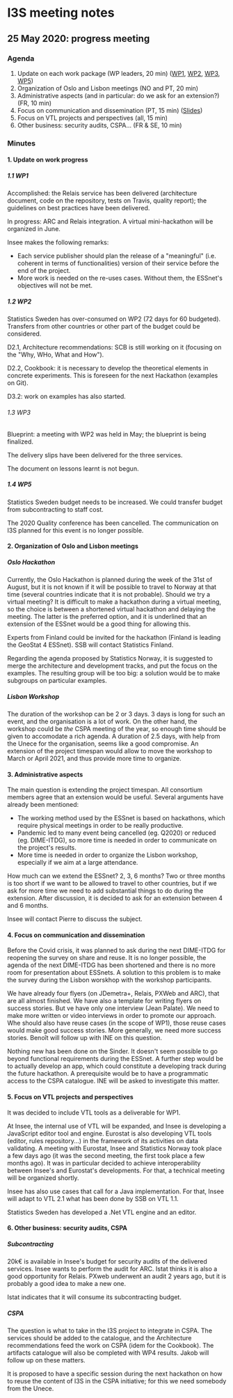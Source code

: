 # I3S meeting notes

## 25 May 2020: progress meeting


### Agenda

1. Update on each work package (WP leaders, 20 min) ([WP1](WP1_updates_May2020.pptx), [WP2](https://docs.google.com/presentation/d/1fwXCF-B9xvsGt8CrWP4SwZRl5sbIqxeH56nBAqT_BXc/edit?usp=sharing), [WP3](https://docs.google.com/presentation/d/18fFAN1zJFCFAbFFUYSEE-3JrB3HFBTkF4_352B_ujLA/edit?usp=sharing), [WP5](WP5-Mai-2-2020-3.pdf))
2. Organization of Oslo and Lisbon meetings (NO and PT, 20 min)
3. Administrative aspects (and in particular: do we ask for an extension?) (FR, 10 min)
4. Focus on communication and dissemination (PT, 15 min) ([Slides](Apresentacao_20200525.pptx))
5. Focus on VTL projects and perspectives (all, 15 min)
6. Other business: security audits, CSPA... (FR & SE, 10 min)

### Minutes

#### 1. Update on work progress

##### 1.1 WP1

Accomplished: the Relais service has been delivered (architecture document, code on the repository, tests on Travis, quality report); the guidelines on best practices have been delivered.

In progress: ARC and Relais integration. A virtual mini-hackathon will be organized in June.

Insee makes the following remarks:

  * Each service publisher should plan the release of a "meaningful" (i.e. coherent in terms of functionalities) version of their service before the end of the project.
  * More work is needed on the re-uses cases. Without them, the ESSnet's objectives will not be met.

##### 1.2 WP2

Statistics Sweden has over-consumed on WP2 (72 days for 60 budgeted). Transfers from other countries or other part of the budget could be considered.

D2.1, Architecture recommendations: SCB is still working on it (focusing on the "Why, WHo, What and How").

D2.2, Cookbook: it is necessary to develop the theoretical elements in concrete experiments. This is foreseen for the next Hackathon (examples on Git).

D3.2: work on examples has also started.

###### 1.3 WP3

Blueprint: a meeting with WP2 was held in May; the blueprint is being finalized.

The delivery slips have been delivered for the three services.

The document on lessons learnt is not begun.

##### 1.4 WP5

Statistics Sweden budget needs to be increased. We could transfer budget from subcontracting to staff cost.

The 2020 Quality conference has been cancelled. The communication on I3S planned for this event is no longer possible.

#### 2. Organization of Oslo and Lisbon meetings

##### Oslo Hackathon

Currently, the Oslo Hackathon is planned during the week of the 31st of August, but it is not known if it will be possible to travel to Norway at that time (several countries indicate that it is not probable). Should we try a virtual meeting? It is difficult to make a hackathon during a virtual meeting, so the choice is between a shortened virtual hackathon and delaying the meeting. The latter is the preferred option, and it is underlined that an extension of the ESSnet would be a good thing for allowing this.

Experts from Finland could be invited for the hackathon (Finland is leading the GeoStat 4 ESSnet). SSB will contact Statistics Finland.

Regarding the agenda proposed by Statistics Norway, it is suggested to merge the architecture and development tracks, and put the focus on the examples. The resulting group will be too big: a solution would be to make subgroups on particular examples.

##### Lisbon Workshop

The duration of the workshop can be 2 or 3 days. 3 days is long for such an event, and the organisation is a lot of work. On the other hand, the workshop could be *the* CSPA meeting of the year, so enough time should be given to accomodate a rich agenda. A duration of 2.5 days, with help from the Unece for the organisation, seems like a good compromise. An extension of the project timespan would allow to move the workshop to March or April 2021, and thus provide more time to organize.

#### 3. Administrative aspects

The main question is extending the project timespan. All consortium members agree that an extension would be useful. Several arguments have already been mentioned:

  * The working method used by the ESSnet is based on hackathons, which require physical meetings in order to be really productive.
  * Pandemic led to many event being cancelled (eg. Q2020) or reduced (eg. DIME-ITDG), so more time is needed in order to communicate on the project's results.
  * More time is needed in order to organize the Lisbon workshop, especially if we aim at a large attendance.

How much can we extend the ESSnet? 2, 3, 6 months? Two or three months is too short if we want to be allowed to travel to other countries, but if we ask for more time we need to add substantial things to do during the extension. After discussion, it is decided to ask for an extension between 4 and 6 months.

Insee will contact Pierre to discuss the subject.

#### 4. Focus on communication and dissemination

Before the Covid crisis, it was planned to ask during the next DIME-ITDG for reopening the survey on share and reuse. It is no longer possible, the agenda of the next DIME-ITDG has been shortened and there is no more room for presentation about ESSnets. A solution to this problem is to make the survey during the Lisbon worskhop with the workshop participants.

We have already four flyers (on JDemetra+, Relais, PXWeb and ARC), that are all almost finished. We have also a template for writing flyers on success stories. But ve have only one interview (Jean Palate). We need to make more written or video interviews in order to promote our approach. Whe should also have reuse cases (in the scope of WP1), those reuse cases would make good success stories. More generally, we need more success stories. Benoît will follow up with INE on this question.

Nothing new has been done on the Sinder. It doesn't seem possible to go beyond functional requirements during the ESSnet. A further step would be to actually develop an app, which could constitute a developing track during the future hackathon. A prerequisite would be to have a programmatic access to the CSPA catalogue. INE will be asked to investigate this matter.

#### 5. Focus on VTL projects and perspectives

It was decided to include VTL tools as a deliverable for WP1.

At Insee, the internal use of VTL will be expanded, and Insee is developing a JavaScript editor tool and engine. Eurostat is also developing VTL tools (editor, rules repository...) in the framework of its activities on data validating. A meeting with Eurostat, Insee and Statistics Norway took place a few days ago (it was the second meeting, the first took place a few months ago). It was in particular decided to achieve interoperability between Insee's and Eurostat's developments. For that, a technical meeting will be organized shortly.

Insee has also use cases that call for a Java implementation. For that, Insee will adapt to VTL 2.1 what has been done by SSB on VTL 1.1.

Statistics Sweden has developed a .Net VTL engine and an editor.

#### 6. Other business: security audits, CSPA

##### Subcontracting

20k€ is available in Insee's budget for security audits of the delivered services. Insee wants to perform the audit for ARC. Istat thinks it is also a good opportunity for Relais. PXweb underwent an audit 2 years ago, but it is probably a good idea to make a new one.

Istat indicates that it will consume its subcontracting budget.

##### CSPA

The question is what to take in the I3S project to integrate in CSPA. The services should be added to the catalogue, and the Architecture recommendations feed the work on CSPA (idem for the Cookbook). The artifacts catalogue will also be completed with WP4 results. Jakob will follow up on these matters.

It is proposed to have a specific session during the next hackathon on how to reuse the content of I3S in the CSPA initiative; for this we need somebody from the Unece.

